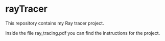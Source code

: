# rayTracer

This repository contains my Ray tracer project.

Inside the file ray_tracing.pdf you can find the instructions for the project.
